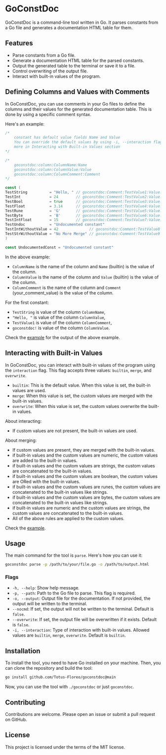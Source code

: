 # GoConstDoc

GoConstDoc is a command-line tool written in Go. It parses constants from a Go file and generates a documentation HTML table for them.

## Features

- Parse constants from a Go file.
- Generate a documentation HTML table for the parsed constants.
- Output the generated table to the terminal or save it to a file.
- Control overwriting of the output file.
- Interact with built-in values of the program.

## Defining Columns and Values with Comments

In GoConstDoc, you can use comments in your Go files to define the columns and their values for the generated documentation table. This is done by using a specific comment syntax.

Here's an example:

```go
/*
    constant has default value fields Name and Value
    You can override the default values by using -i, --interaction flag, 
    more in Interacting with Built-in Values section
*/

/*
	goconstdoc:column:ColumnName:Name
	goconstdoc:column:ColumnValue:Value
	goconstdoc:column:ColumnComment:Comment
*/

const (
TestString          = "Hello, " // goconstdoc:Comment:TestValue1:Value:goconstdoc!
TestInt             = 24        // goconstdoc:Comment:TestValue2:Value:24
TestBool            = true      // goconstdoc:Comment:TestValue3:Value:true
TestFloat           = 3.14      // goconstdoc:Comment:TestValue4:Value:3.14
TestRune            = 'G'       // goconstdoc:Comment:TestValue5:Value:o
TestByte            = 'B'       // goconstdoc:Comment:TestValue6:Value:66
TestIntFloat        = 15        // goconstdoc:Comment:TestValue7:Value:10.5
TestUndoc           = "Undocumented constant"
TestIntWithoutValue = 42              // goconstdoc:Comment:TestValue8
TestStrWithoutValue = "No More Merge" // goconstdoc:Comment:TestValue9
)

const UndocumentedConst = "Undocumented constant"
```

In the above example:

- `ColumnName` is the name of the column and `Name` (builtin) is the value of the column.
- `ColumnValue` is the name of the column and `Value` (builtin) is the value of the column.
- `ColumnComment` is the name of the column and `Comment` (your_comment_value) is the value of the column.

For the first constant:

- `TestString` is value of the column `ColumnName`, 
- `"Hello, "` is value of the column `ColumnValue`,
- `TestValue1` is value of the column `ColumnComment`,
- `goconstdoc!` is value of the column `ColumnValue`.

Check the [example](https://totus-floreo.github.io/goconstdoc/) for the output of the above example.

## Interacting with Built-in Values

In GoConstDoc, you can interact with built-in values of the program using the `interaction` flag. This flag accepts three values: `builtin`, `merge`, and `overwrite`.

- `builtin`: This is the default value. When this value is set, the built-in values are used.
- `merge`: When this value is set, the custom values are merged with the built-in values.
- `overwrite`: When this value is set, the custom values overwrite the built-in values.

About interacting:
- If custom values are not present, the built-in values are used.

About merging:
- If custom values are present, they are merged with the built-in values.
- if built-in values and the custom values are numeric, the custom values are added to the built-in values.
- if built-in values and the custom values are strings, the custom values are concatenated to the built-in values.
- if built-in values and the custom values are boolean, the custom values are ORed with the built-in values.
- if built-in values and the custom values are runes, the custom values are concatenated to the built-in values like strings.
- if built-in values and the custom values are bytes, the custom values are concatenated to the built-in values like strings.
- if built-in values are numeric and the custom values are strings, the custom values are concatenated to the built-in values.
- All of the above rules are applied to the custom values.

Check the [example](https://totus-floreo.github.io/goconstdoc/).

## Usage

The main command for the tool is `parse`. Here's how you can use it:

```bash
goconstdoc parse -p /path/to/your/file.go -o /path/to/output.html
```

### Flags

- `-h, --help`: Show help message.
- `-p, --path`: Path to the Go file to parse. This flag is required.
- `-o, --output`: Output file for the documentation. If not provided, the output will be written to the terminal.
- `--nocmd`: If set, the output will not be written to the terminal. Default is `false`.
- `--overwrite`: If set, the output file will be overwritten if it exists. Default is `false`.
- `-i, --interaction`: Type of interaction with built-in values. Allowed values are `builtin`, `merge`, `overwrite`. Default is `builtin`.

## Installation

To install the tool, you need to have Go installed on your machine. Then, you can clone the repository and build the tool:

```bash
go install github.com/Totus-Floreo/goconstdoc@main
```

Now, you can use the tool with `./goconstdoc` or just `goconstdoc`.

## Contributing

Contributions are welcome. Please open an issue or submit a pull request on GitHub.

## License

This project is licensed under the terms of the MIT license.
